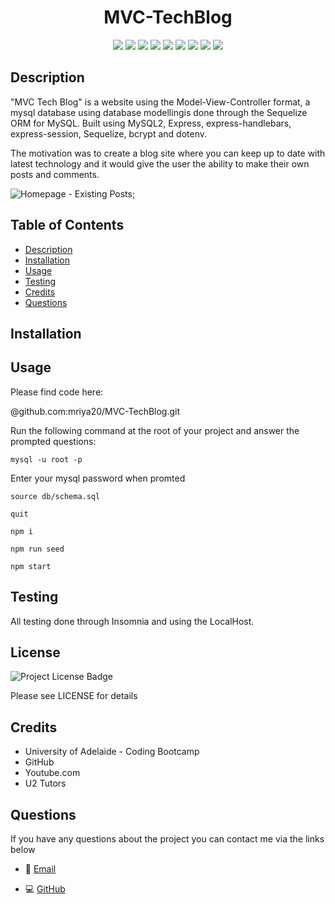 <h1 align="center">MVC-TechBlog</h1>
 

 
<p align="center">
    <img src="https://img.shields.io/badge/Javascript-yellow" />
    <img src="https://img.shields.io/badge/express-red" />
    <img src="https://img.shields.io/badge/express-session-red" />
    <img src="https://img.shields.io/badge/express-handlebars-red" />
    <img src="https://img.shields.io/badge/Sequelize-purple"  />
    <img src="https://img.shields.io/badge/connect-session-sequelize-purple"  />
    <img src="https://img.shields.io/badge/mySQL2-blue"  />
    <img src="https://img.shields.io/badge/dotenv-green" />
    <img src="https://img.shields.io/badge/bcrypt-grey" />
</p>
   
## Description

"MVC Tech Blog" is a website using the Model-View-Controller format, a mysql database using database modellingis done through the Sequelize ORM for MySQL. Built using MySQL2, Express, express-handlebars, express-session, Sequelize, bcrypt and dotenv.

The motivation was to create a blog site where you can keep up to date with latest technology and it would give the user the ability to make their own posts and comments.

![Homepage - Existing Posts](media/homepage.jpg);
## Table of Contents
* [Description](#description)
* [Installation](#installation)
* [Usage](#usage)
* [Testing](#testing)
* [Credits](#credits)
* [Questions](#questions)


## Installation  
 

 
## Usage

Please find code here:

@github.com:mriya20/MVC-TechBlog.git
 
Run the following command at the root of your project and answer the prompted questions:

`mysql -u root -p`

Enter your mysql password when promted


`source db/schema.sql`

`quit`

`npm i`

`npm run seed`
 
`npm start`

## Testing

All testing done through Insomnia and using the LocalHost.
 
## License
 
![Project License Badge](https://img.shields.io/badge/license-MIT-brightgreen)

Please see LICENSE for details

## Credits
* University of Adelaide - Coding Bootcamp
* GitHub
* Youtube.com
* U2 Tutors

 
## Questions

If you have any questions about the project you can contact me via the links below
   
* 📧 [Email](mailto:anastasia19markova@gmail.com)

   
* 💻 [GitHub](https://github.com/mriya20)